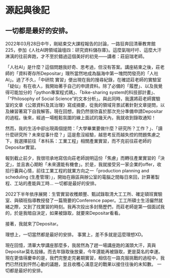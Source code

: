 # 源起與後記

## 一切都是最好的安排。

2022年03月28日中午，剛結束交大課程報告的討論，一路狂奔回清華教育館225，參加《人社AI跨領域論壇四：研究資料儲存庫》。這麼氣喘吁吁、這麼大汗淋漓的往前奔跑，才不至於錯過這個美好的初見——講者：莊庭瑞老師。

「人社AI」是什麼？這個問題我好奇、思考過，但沒有答案。講座結束之後，莊老師的「資料寄存所Depositar」理所當然地成為腦海中第一塊閃閃發亮的「人社AI」。過了不久，「中研院 實習」便出現在我的搜尋紀錄，在確認莊老師的實驗室「疑似」有在收人，我開始著手自己的申請資料。除了必備的「履歷」、以及我覺得可能加分的「python專案程式碼」、「bike-sharing system的科技部計畫」、「“Philosophy of Social Science”的文本分析」。與此同時，我還將莊老師實驗室的文章《公眾資料及其治理》寫成摘要，從我的領域背景試著針對文章提問，以及練習著寫下自我解答。現在回想，我仍然很欣喜於那次充分準備申請Depositar的過程。後來，經過一場輕鬆氛圍的線上面試的幾天內，我就收到錄取通知！

然而，我的生活中卻出現兩個提問：「大學畢業要做什麼？研究所？工作？」、「讀什麼研究所？未來從事什麼？」這是愈沒經驗，越思考反而越失控的問題焦慮之下，我選擇前往「本科系：工業工程」相關產業實習，而不克前往莊老師的Depositar實習。

報到截止前夕，我很坦承地寫信向莊老師說明這份「焦慮」而轉往產業實習的「決定」，並且衷心期盼「未來還能有機會」。於是，我就接受另一家企業的offer，收拾行囊與心情，前往工業工程的就業方向之一「production planning and scheduling (生產管理）」，開始在廠區與辦公室的電腦之間每日來回，計算著製程、工站的產能與工時...
一切都是最好的安排。

2022下半年依序展開：生管實習收穫頗豐、甄試錄取清大工工所、確定碩班實驗室、與碩班指導教授發了一篇簡要的Conference paper。工工所碩士生活儼然就緒之際，又到了找實習的時刻。我再次投出多封簡歷們，而莊老師是第一個面試我的，於是我暗自決定，如果被錄取，就要來Depositar看看。

接著，我就來了Depositar。

理想上，一切當然都是最好的安排。
事實上，差不多就是這麼理想XD。

現在回憶，清華大學講座那麼多，我居然為了趕一場講座跑的滿頭大汗，真與Depositar莫名投緣。而去年錄取後放棄，今年還能再被錄取，更是莫名的幸運。現在更值得慶幸的是，我們完整走完暑期實習，相信在一路克服挑戰的過程中，我們已然找到怦然心動的議題，並且收穫心滿意足的戰果以接住往後的未知數。
一切都是最好的安排。
